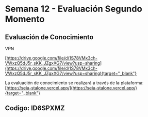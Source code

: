 # Semana 12 - Evaluación Segundo Momento

## Evaluación de Conocimiento

VPN

[https://drive.google.com/file/d/1S78VMx3ch-VWxzQ5dJ5r_sKK_JZgxXG7/view?usp=sharing](https://drive.google.com/file/d/1S78VMx3ch-VWxzQ5dJ5r_sKK_JZgxXG7/view?usp=sharing){target="_blank"}


La evaluación de conocimiento se realizará a través de la plataforma:
[https://seia-stalone.vercel.app/](https://seia-stalone.vercel.app/){target="_blank"}


## Codigo: ID6SPXMZ